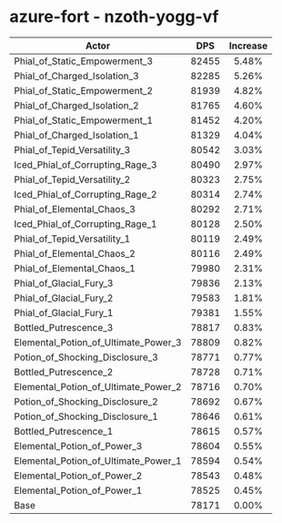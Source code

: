 # azure-fort - nzoth-yogg-vf
| Actor | DPS | Increase |
|---|:---:|:---:|
|Phial_of_Static_Empowerment_3|82455|5.48%|
|Phial_of_Charged_Isolation_3|82285|5.26%|
|Phial_of_Static_Empowerment_2|81939|4.82%|
|Phial_of_Charged_Isolation_2|81765|4.60%|
|Phial_of_Static_Empowerment_1|81452|4.20%|
|Phial_of_Charged_Isolation_1|81329|4.04%|
|Phial_of_Tepid_Versatility_3|80542|3.03%|
|Iced_Phial_of_Corrupting_Rage_3|80490|2.97%|
|Phial_of_Tepid_Versatility_2|80323|2.75%|
|Iced_Phial_of_Corrupting_Rage_2|80314|2.74%|
|Phial_of_Elemental_Chaos_3|80292|2.71%|
|Iced_Phial_of_Corrupting_Rage_1|80128|2.50%|
|Phial_of_Tepid_Versatility_1|80119|2.49%|
|Phial_of_Elemental_Chaos_2|80116|2.49%|
|Phial_of_Elemental_Chaos_1|79980|2.31%|
|Phial_of_Glacial_Fury_3|79836|2.13%|
|Phial_of_Glacial_Fury_2|79583|1.81%|
|Phial_of_Glacial_Fury_1|79381|1.55%|
|Bottled_Putrescence_3|78817|0.83%|
|Elemental_Potion_of_Ultimate_Power_3|78809|0.82%|
|Potion_of_Shocking_Disclosure_3|78771|0.77%|
|Bottled_Putrescence_2|78728|0.71%|
|Elemental_Potion_of_Ultimate_Power_2|78716|0.70%|
|Potion_of_Shocking_Disclosure_2|78692|0.67%|
|Potion_of_Shocking_Disclosure_1|78646|0.61%|
|Bottled_Putrescence_1|78615|0.57%|
|Elemental_Potion_of_Power_3|78604|0.55%|
|Elemental_Potion_of_Ultimate_Power_1|78594|0.54%|
|Elemental_Potion_of_Power_2|78543|0.48%|
|Elemental_Potion_of_Power_1|78525|0.45%|
|Base|78171|0.00%|
